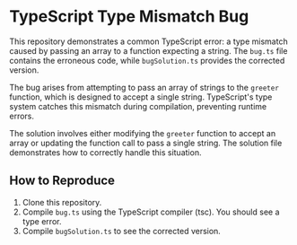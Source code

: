 # TypeScript Type Mismatch Bug

This repository demonstrates a common TypeScript error: a type mismatch caused by passing an array to a function expecting a string. The `bug.ts` file contains the erroneous code, while `bugSolution.ts` provides the corrected version.

The bug arises from attempting to pass an array of strings to the `greeter` function, which is designed to accept a single string. TypeScript's type system catches this mismatch during compilation, preventing runtime errors.

The solution involves either modifying the `greeter` function to accept an array or updating the function call to pass a single string.  The solution file demonstrates how to correctly handle this situation.

## How to Reproduce

1. Clone this repository.
2. Compile `bug.ts` using the TypeScript compiler (tsc). You should see a type error.
3. Compile `bugSolution.ts` to see the corrected version.